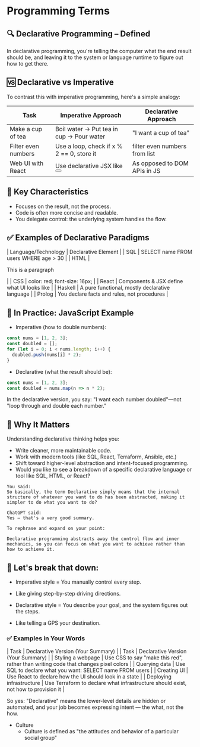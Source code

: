 # Programming Terms 
## 🔍 Declarative Programming – Defined
In declarative programming, you're telling the computer what the end result should be, and leaving it to the system or language runtime to figure out how to get there.

## 🆚 Declarative vs Imperative
To contrast this with imperative programming, here's a simple analogy:

| Task                | Imperative Approach                       | Declarative Approach          |
| ------------------  | ----------------------------------------- | ----------------------------- |
| Make a cup of tea   | Boil water → Put tea in cup → Pour water  | "I want a cup of tea"         |
| Filter even numbers | Use a loop, check if x % 2 == 0, store it | filter even numbers from list |
| Web UI with React   | Use declarative JSX like <Button />       | As opposed to DOM APIs in JS  |

## 🧠 Key Characteristics
* Focuses on the result, not the process.
* Code is often more concise and readable.
* You delegate control: the underlying system handles the flow.

## ✅ Examples of Declarative Paradigms
| Language/Technology | Declarative Element                            |
| SQL                 | SELECT name FROM users WHERE age > 30          |
| HTML                | <p>This is a paragraph</p>                     |
| CSS                 | color: red; font-size: 16px;                   |
| React               | Components & JSX define what UI looks like     |
| Haskell             | A pure functional, mostly declarative language |
| Prolog              | You declare facts and rules, not procedures    |

## 🧪 In Practice: JavaScript Example
* Imperative (how to double numbers):

```javascript
const nums = [1, 2, 3];
const doubled = [];
for (let i = 0; i < nums.length; i++) {
  doubled.push(nums[i] * 2);
}
```

* Declarative (what the result should be):
```javascript
const nums = [1, 2, 3];
const doubled = nums.map(n => n * 2);
```
In the declarative version, you say: "I want each number doubled"—not "loop through and double each number."

## 🧭 Why It Matters
Understanding declarative thinking helps you:
* Write cleaner, more maintainable code.
* Work with modern tools (like SQL, React, Terraform, Ansible, etc.)
* Shift toward higher-level abstraction and intent-focused programming.
* Would you like to see a breakdown of a specific declarative language or tool like SQL, HTML, or React?

```
You said:
So basically, the term Declarative simply means that the internal structure of whatever you want to do has been abstracted, making it simpler to do what you want to do?

ChatGPT said:
Yes — that's a very good summary.

To rephrase and expand on your point:

Declarative programming abstracts away the control flow and inner mechanics, so you can focus on what you want to achieve rather than how to achieve it.
```

## 🔧 Let's break that down:
* Imperative style = You manually control every step.
* Like giving step-by-step driving directions.

* Declarative style = You describe your goal, and the system figures out the steps.
* Like telling a GPS your destination.

### ✅ Examples in Your Words

| Task                     | Declarative Version (Your Summary)                                                 |
| Task                     | Declarative Version (Your Summary)                                                 |
| Styling a webpage        | Use CSS to say "make this red", rather than writing code that changes pixel colors |
| Querying data            | Use SQL to declare what you want: SELECT name FROM users                           |
| Creating UI              | Use React to declare how the UI should look in a state                             |
| Deploying infrastructure | Use Terraform to declare what infrastructure should exist, not how to provision it |

So yes: "Declarative" means the lower-level details are hidden or automated, and your job becomes expressing intent — the what, not the how.
* Culture
  - Culture is defined as "the attitudes and behavior of a particular social group"

